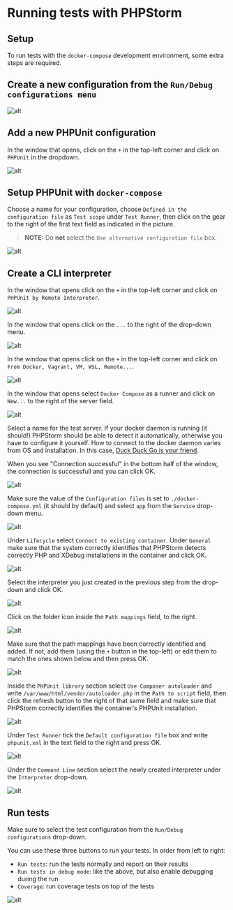# Running tests with PHPStorm

## Setup
To run tests with the `docker-compose` development environment, some extra steps are required.

## Create a new configuration from the `Run/Debug configurations menu`
![alt](images/1.png)

## Add a new PHPUnit configuration

In the window that opens, click on the `+` in the top-left corner and click on `PHPUnit` in the dropdown.

![alt](images/2.png)

## Setup PHPUnit with `docker-compose`

Choose a name for your configuration, choose `Defined in the configuration file` as `Test scope` under `Test Runner`, then click on the gear to the right of the first text field as indicated in the picture.

> **NOTE:** Do **not** select the `Use alternative configuration file` box.

![alt](images/3.png)

## Create a CLI interpreter

In the window that opens click on the `+` in the top-left corner and click on `PHPUnit by Remote Interpreter`.

![alt](images/4.png)

In the window that opens click on the `...` to the right of the drop-down menu.

![alt](images/5.png)

In the window that opens click on the `+` in  the top-left corner and click on `From Docker, Vagrant, VM, WSL, Remote...`.

![alt](images/6.png)

In the window that opens select `Docker Compose` as a runner and click on `New...` to the right of the server field.

![alt](images/7.png)

Select a name for the test server. If your docker daemon is running (it should!) PHPStorm should be able to detect it automatically, otherwise you have to configure it yourself. How to connect to the docker daemon varies from OS and installation. In this case, [Duck Duck Go is your friend](https://duckduckgo.com/).

When you see "Connection successful" in the bottom half of the window, the connection is successfull and you can click OK.

![alt](images/8.png)

Make sure the value of the `Configuration files` is set to `./docker-compose.yml` (it should by default) and select `app` from the `Service` drop-down menu.

![alt](images/9.png)

Under `Lifecycle` select `Connect to existing container`. Under `General` make sure that the system correctly identifies that PHPStorm detects correctly PHP and XDebug installations in the container and click OK.

![alt](images/10.png)

Select the interpreter you just created in the previous step from the drop-down and click OK.

![alt](images/11.png)

Click on the folder icon inside the `Path mappings` field, to the right.

![alt](images/12.png)

Make sure that the path mappings have been correctly identified and added. If not, add them (using the `+` button in the top-left) or edit them to match the ones shown below and then press OK.

![alt](images/13.png)

Inside the `PHPUnit library` section select `Use Composer autoloader` and write `/var/www/html/vendor/autoloader.php` in the `Path to script` field, then click the refresh button to the right of that same field and make sure that PHPStorm correctly identifies the container's PHPUnit installation.

![alt](images/14.png)

Under `Test Runner` tick the `Default configuration file` box and write `phpunit.xml` in the text field to the right and press OK.

![alt](images/15.png)

Under the `Command Line` section select the newly created interpreter under the `Interpreter` drop-down.

![alt](images/16.png)

## Run tests

Make sure to select the test configuration from the `Run/Debug configurations` drop-down.

You can use these three buttons to run your tests. In order from left to right:

- `Run tests`: run the tests normally and report on their results
- `Run tests in debug mode`: like the above, but also enable debugging during the run
- `Coverage`: run coverage tests on top of the tests

![alt](images/17.png)
